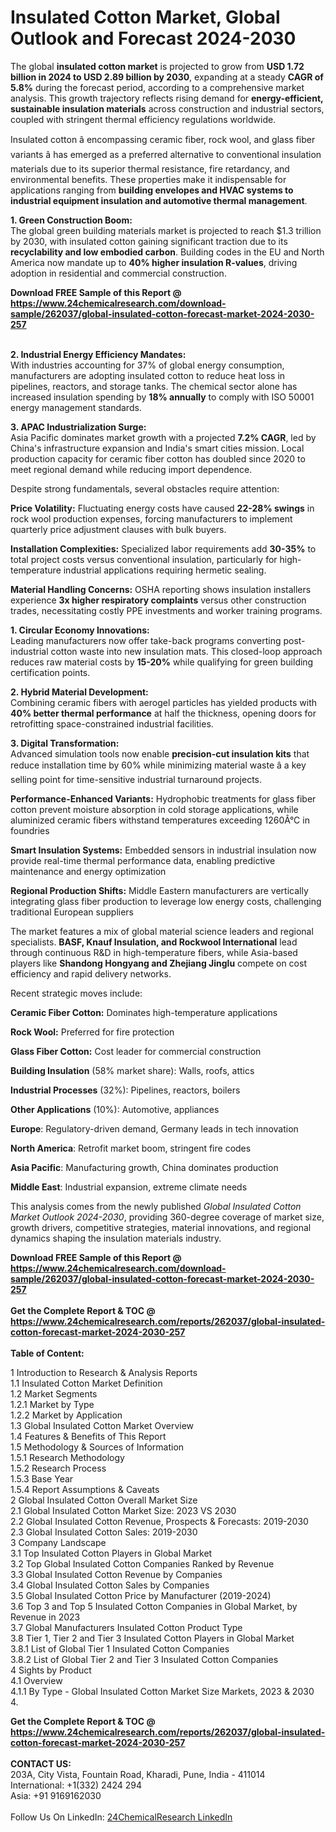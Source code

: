 <h1>Insulated Cotton Market, Global Outlook and Forecast 2024-2030</h1><p>The global <strong>insulated cotton market</strong> is projected to grow from <strong>USD 1.72 billion in 2024 to USD 2.89 billion by 2030</strong>, expanding at a steady <strong>CAGR of 5.8%</strong> during the forecast period, according to a comprehensive market analysis. This growth trajectory reflects rising demand for <strong>energy-efficient, sustainable insulation materials</strong> across construction and industrial sectors, coupled with stringent thermal efficiency regulations worldwide.</p><p>Insulated cotton â encompassing ceramic fiber, rock wool, and glass fiber variants â has emerged as a preferred alternative to conventional insulation materials due to its superior thermal resistance, fire retardancy, and environmental benefits. These properties make it indispensable for applications ranging from <strong>building envelopes and HVAC systems to industrial equipment insulation and automotive thermal management</strong>.</p><p><strong>1. Green Construction Boom:</strong><br>
The global green building materials market is projected to reach $1.3 trillion by 2030, with insulated cotton gaining significant traction due to its <strong>recyclability and low embodied carbon</strong>. Building codes in the EU and North America now mandate up to <strong>40% higher insulation R-values</strong>, driving adoption in residential and commercial construction.</p><div><b>Download FREE Sample of this Report @ 
            <a href="https://www.24chemicalresearch.com/download-sample/262037/global-insulated-cotton-forecast-market-2024-2030-257">
            https://www.24chemicalresearch.com/download-sample/262037/global-insulated-cotton-forecast-market-2024-2030-257</a></b></div><br><p><strong>2. Industrial Energy Efficiency Mandates:</strong><br>
With industries accounting for 37% of global energy consumption, manufacturers are adopting insulated cotton to reduce heat loss in pipelines, reactors, and storage tanks. The chemical sector alone has increased insulation spending by <strong>18% annually</strong> to comply with ISO 50001 energy management standards.</p><p><strong>3. APAC Industrialization Surge:</strong><br>
Asia Pacific dominates market growth with a projected <strong>7.2% CAGR</strong>, led by China's infrastructure expansion and India's smart cities mission. Local production capacity for ceramic fiber cotton has doubled since 2020 to meet regional demand while reducing import dependence.</p><p>Despite strong fundamentals, several obstacles require attention:</p><p><strong>Price Volatility:</strong> Fluctuating energy costs have caused <strong>22-28% swings</strong> in rock wool production expenses, forcing manufacturers to implement quarterly price adjustment clauses with bulk buyers.</p><p><strong>Installation Complexities:</strong> Specialized labor requirements add <strong>30-35%</strong> to total project costs versus conventional insulation, particularly for high-temperature industrial applications requiring hermetic sealing.</p><p><strong>Material Handling Concerns:</strong> OSHA reporting shows insulation installers experience <strong>3x higher respiratory complaints</strong> versus other construction trades, necessitating costly PPE investments and worker training programs.</p><p><strong>1. Circular Economy Innovations:</strong><br>
Leading manufacturers now offer take-back programs converting post-industrial cotton waste into new insulation mats. This closed-loop approach reduces raw material costs by <strong>15-20%</strong> while qualifying for green building certification points.</p><p><strong>2. Hybrid Material Development:</strong><br>
Combining ceramic fibers with aerogel particles has yielded products with <strong>40% better thermal performance</strong> at half the thickness, opening doors for retrofitting space-constrained industrial facilities.</p><p><strong>3. Digital Transformation:</strong><br>
Advanced simulation tools now enable <strong>precision-cut insulation kits</strong> that reduce installation time by 60% while minimizing material waste â a key selling point for time-sensitive industrial turnaround projects.</p><p><strong>Performance-Enhanced Variants:</strong> Hydrophobic treatments for glass fiber cotton prevent moisture absorption in cold storage applications, while aluminized ceramic fibers withstand temperatures exceeding 1260Â°C in foundries</p><p><strong>Smart Insulation Systems:</strong> Embedded sensors in industrial insulation now provide real-time thermal performance data, enabling predictive maintenance and energy optimization</p><p><strong>Regional Production Shifts:</strong> Middle Eastern manufacturers are vertically integrating glass fiber production to leverage low energy costs, challenging traditional European suppliers</p><p>The market features a mix of global material science leaders and regional specialists. <strong>BASF, Knauf Insulation, and Rockwool International</strong> lead through continuous R&amp;D in high-temperature fibers, while Asia-based players like <strong>Shandong Hongyang and Zhejiang Jinglu</strong> compete on cost efficiency and rapid delivery networks.</p><p>Recent strategic moves include:</p><p><strong>Ceramic Fiber Cotton:</strong> Dominates high-temperature applications</p><p><strong>Rock Wool:</strong> Preferred for fire protection</p><p><strong>Glass Fiber Cotton:</strong> Cost leader for commercial construction</p><p><strong>Building Insulation</strong> (58% market share): Walls, roofs, attics</p><p><strong>Industrial Processes</strong> (32%): Pipelines, reactors, boilers</p><p><strong>Other Applications</strong> (10%): Automotive, appliances</p><p><strong>Europe</strong>: Regulatory-driven demand, Germany leads in tech innovation</p><p><strong>North America</strong>: Retrofit market boom, stringent fire codes</p><p><strong>Asia Pacific</strong>: Manufacturing growth, China dominates production</p><p><strong>Middle East</strong>: Industrial expansion, extreme climate needs</p><p>This analysis comes from the newly published <em>Global Insulated Cotton Market Outlook 2024-2030</em>, providing 360-degree coverage of market size, growth drivers, competitive strategies, material innovations, and regional dynamics shaping the insulation materials industry.</p><div><b>Download FREE Sample of this Report @ 
            <a href="https://www.24chemicalresearch.com/download-sample/262037/global-insulated-cotton-forecast-market-2024-2030-257">
            https://www.24chemicalresearch.com/download-sample/262037/global-insulated-cotton-forecast-market-2024-2030-257</a></b></div><br><div><b>Get the Complete Report & TOC @ 
            <a href="https://www.24chemicalresearch.com/reports/262037/global-insulated-cotton-forecast-market-2024-2030-257">
            https://www.24chemicalresearch.com/reports/262037/global-insulated-cotton-forecast-market-2024-2030-257</a></b></div><br>
            <b>Table of Content:</b><p>1 Introduction to Research & Analysis Reports<br />
    1.1 Insulated Cotton Market Definition<br />
    1.2 Market Segments<br />
        1.2.1 Market by Type<br />
        1.2.2 Market by Application<br />
    1.3 Global Insulated Cotton Market Overview<br />
    1.4 Features & Benefits of This Report<br />
    1.5 Methodology & Sources of Information<br />
        1.5.1 Research Methodology<br />
        1.5.2 Research Process<br />
        1.5.3 Base Year<br />
        1.5.4 Report Assumptions & Caveats<br />
2 Global Insulated Cotton Overall Market Size<br />
    2.1 Global Insulated Cotton Market Size: 2023 VS 2030<br />
    2.2 Global Insulated Cotton Revenue, Prospects & Forecasts: 2019-2030<br />
    2.3 Global Insulated Cotton Sales: 2019-2030<br />
3 Company Landscape<br />
    3.1 Top Insulated Cotton Players in Global Market<br />
    3.2 Top Global Insulated Cotton Companies Ranked by Revenue<br />
    3.3 Global Insulated Cotton Revenue by Companies<br />
    3.4 Global Insulated Cotton Sales by Companies<br />
    3.5 Global Insulated Cotton Price by Manufacturer (2019-2024)<br />
    3.6 Top 3 and Top 5 Insulated Cotton Companies in Global Market, by Revenue in 2023<br />
    3.7 Global Manufacturers Insulated Cotton Product Type<br />
    3.8 Tier 1, Tier 2 and Tier 3 Insulated Cotton Players in Global Market<br />
        3.8.1 List of Global Tier 1 Insulated Cotton Companies<br />
        3.8.2 List of Global Tier 2 and Tier 3 Insulated Cotton Companies<br />
4 Sights by Product<br />
    4.1 Overview<br />
        4.1.1 By Type - Global Insulated Cotton Market Size Markets, 2023 & 2030<br />
        4.</p><div><b>Get the Complete Report & TOC @ 
            <a href="https://www.24chemicalresearch.com/reports/262037/global-insulated-cotton-forecast-market-2024-2030-257">
            https://www.24chemicalresearch.com/reports/262037/global-insulated-cotton-forecast-market-2024-2030-257</a></b></div><br><b>CONTACT US:</b><br>
            203A, City Vista, Fountain Road, Kharadi, Pune, India - 411014<br>
            International: +1(332) 2424 294<br>
            Asia: +91 9169162030 <br><br>
            Follow Us On LinkedIn: <a href="https://www.linkedin.com/company/24chemicalresearch/">24ChemicalResearch LinkedIn</a>